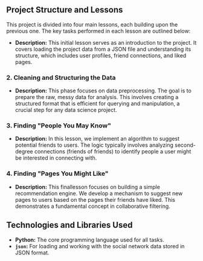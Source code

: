 ## Project Structure and Lessons

This project is divided into four main lessons, each building upon the previous one. The key tasks performed in each lesson are outlined below:


- **Description:** This initial lesson serves as an introduction to the project. It covers loading the project data from a JSON file and understanding its structure, which includes user profiles, friend connections, and liked pages.

### 2. Cleaning and Structuring the Data
- **Description:** This phase focuses on data preprocessing. The goal is to prepare the raw, messy data for analysis. This involves creating a structured format that is efficient for querying and manipulation, a crucial step for any data science project.

### 3. Finding "People You May Know"
- **Description:** In this lesson, we implement an algorithm to suggest potential friends to users. The logic typically involves analyzing second-degree connections (friends of friends) to identify people a user might be interested in connecting with.

### 4. Finding "Pages You Might Like"
- **Description:** This finallesson focuses on building a simple recommendation engine. We develop a mechanism to suggest new pages to users based on the pages their friends have liked. This demonstrates a fundamental concept in collaborative filtering.

## Technologies and Libraries Used
- **Python:** The core programming language used for all tasks.
- **`json`:** For loading and working with the social network data stored in JSON format.
